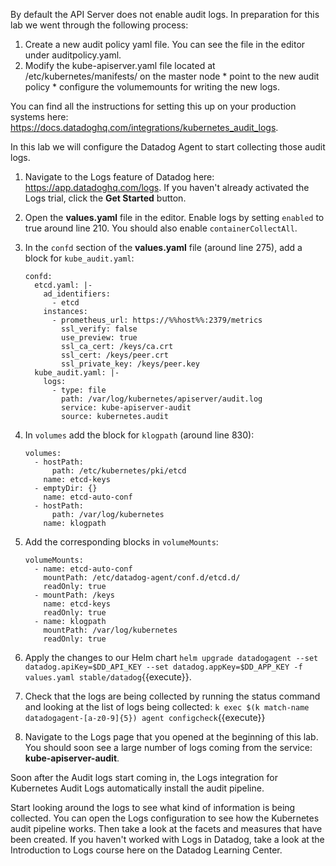 By default the API Server does not enable audit logs. In preparation for this lab we went through the following process:
  1. Create a new audit policy yaml file. You can see the file in the editor under auditpolicy.yaml. 
  1. Modify the kube-apiserver.yaml file located at /etc/kubernetes/manifests/ on the master node
    * point to the new audit policy
    * configure the volumemounts for writing the new logs. 

You can find all the instructions for setting this up on your production systems here: https://docs.datadoghq.com/integrations/kubernetes_audit_logs. 

In this lab we will configure the Datadog Agent to start collecting those audit logs.

1.  Navigate to the Logs feature of Datadog here: https://app.datadoghq.com/logs. If you haven't already activated the Logs trial, click the **Get Started** button. 
1.  Open the **values.yaml** file in the editor. Enable logs by setting `enabled` to true around line 210. You should also enable `containerCollectAll`.
1.  In the `confd` section of the **values.yaml** file (around line 275), add a block for `kube_audit.yaml`:

        confd:
          etcd.yaml: |-
            ad_identifiers:
              - etcd
            instances:
              - prometheus_url: https://%%host%%:2379/metrics
                ssl_verify: false
                use_preview: true
                ssl_ca_cert: /keys/ca.crt
                ssl_cert: /keys/peer.crt
                ssl_private_key: /keys/peer.key
          kube_audit.yaml: |-
            logs:
              - type: file
                path: /var/log/kubernetes/apiserver/audit.log
                service: kube-apiserver-audit
                source: kubernetes.audit

1.  In `volumes` add the block for `klogpath` (around line 830):

        volumes:
          - hostPath:
              path: /etc/kubernetes/pki/etcd
            name: etcd-keys
          - emptyDir: {}
            name: etcd-auto-conf
          - hostPath:
              path: /var/log/kubernetes
            name: klogpath

1.  Add the corresponding blocks in `volumeMounts`:

        volumeMounts:
          - name: etcd-auto-conf
            mountPath: /etc/datadog-agent/conf.d/etcd.d/
            readOnly: true
          - mountPath: /keys
            name: etcd-keys
            readOnly: true
          - name: klogpath
            mountPath: /var/log/kubernetes
            readOnly: true


1.  Apply the changes to our Helm chart `helm upgrade datadogagent --set datadog.apiKey=$DD_API_KEY --set datadog.appKey=$DD_APP_KEY -f values.yaml stable/datadog`{{execute}}.
1.  Check that the logs are being collected by running the status command and looking at the list of logs being collected: `k exec $(k match-name datadogagent-[a-z0-9]{5}) agent configcheck`{{execute}} 
1.  Navigate to the Logs page that you opened at the beginning of this lab. You should soon see a large number of logs coming from the service: **kube-apiserver-audit**. 

Soon after the Audit logs start coming in, the Logs integration for Kubernetes Audit Logs automatically install the audit pipeline.

Start looking around the logs to see what kind of information is being collected. You can open the Logs configuration to see how the Kubernetes audit pipeline works. Then take a look at the facets and measures that have been created. If you haven't worked with Logs in Datadog, take a look at the Introduction to Logs course here on the Datadog Learning Center. 